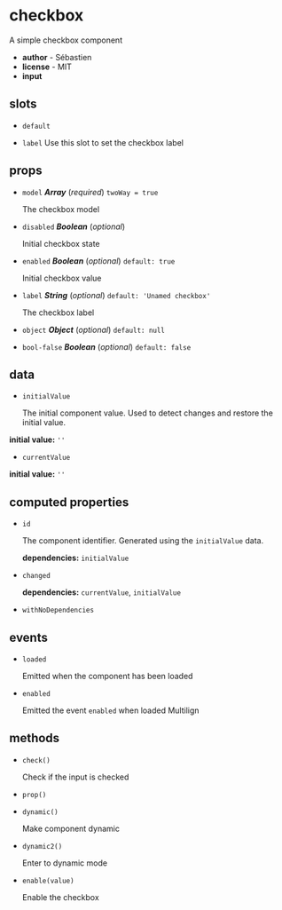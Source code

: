 # checkbox 

A simple checkbox component 

- **author** - Sébastien 
- **license** - MIT 
- **input** 

## slots 

- `default`  

- `label` Use this slot to set the checkbox label 

## props 

- `model` ***Array*** (*required*) `twoWay = true` 

   The checkbox model 

- `disabled` ***Boolean*** (*optional*) 

   Initial checkbox state 

- `enabled` ***Boolean*** (*optional*) `default: true` 

   Initial checkbox value 

- `label` ***String*** (*optional*) `default: 'Unamed checkbox'` 

   The checkbox label 

- `object` ***Object*** (*optional*) `default: null` 

- `bool-false` ***Boolean*** (*optional*) `default: false` 

## data 

- `initialValue` 

   The initial component value. Used to detect changes and restore the initial value. 

**initial value:** `''` 

- `currentValue` 

**initial value:** `''` 

## computed properties 

- `id` 

   The component identifier. Generated using the `initialValue` data. 

   **dependencies:** `initialValue` 

- `changed` 

   **dependencies:** `currentValue`, `initialValue` 

- `withNoDependencies` 

## events 

- `loaded` 

   Emitted when the component has been loaded 

- `enabled` 

   Emitted the event `enabled` when loaded Multilign 

## methods 

- `check()` 

   Check if the input is checked 

- `prop()` 

- `dynamic()` 

   Make component dynamic 

- `dynamic2()` 

   Enter to dynamic mode 

- `enable(value)` 

   Enable the checkbox 

